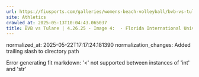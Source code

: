 ```yaml
---
url: https://fiusports.com/galleries/womens-beach-volleyball/bvb-vs-tulane-4-26-25/image-4/358/62868/
site: Athletics
crawled_at: 2025-05-13T10:04:43.065037
title: BVB vs Tulane | 4.26.25 - Image 4:  - Florida International University
---
```

normalized_at: 2025-05-22T17:17:24.181390
normalization_changes: Added trailing slash to directory path

Error generating fit markdown: '<' not supported between instances of 'int' and 'str'